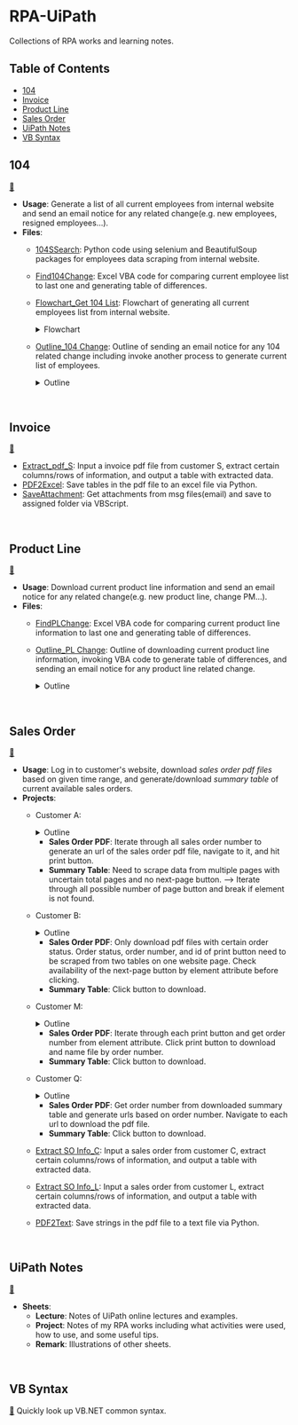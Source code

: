 # RPA-UiPath
Collections of RPA works and learning notes.<br>

## Table of Contents
* [104](#104)
* [Invoice](#invoice)
* [Product Line](#PL)
* [Sales Order](#SO)
* [UiPath Notes](#notes)
* [VB Syntax](#syntax)

<h2 id="104">104</h2>

[🐳](/104)
* **Usage**: Generate a list of all current employees from internal website and send an email notice for any related change(e.g. new employees, resigned employees...).
* **Files**:
  * [104SSearch](/104/104Search.py): Python code using selenium and BeautifulSoup packages for employees data scraping from internal website.
  * [Find104Change](/104/Find104Change.bas): Excel VBA code for comparing current employee list to last one and generating table of differences.
  * [Flowchart_Get 104 List](/104/Flowchart_Get%20104%20List.png): Flowchart of generating all current employees list from internal website.
    <details><summary>Flowchart</summary>
    
    ![Flowchart_Get 104 List](/104/Flowchart_Get%20104%20List.png)
    </details>
  * [Outline_104 Change](/104/Outline_104%20Change.png): Outline of sending an email notice for any 104 related change including invoke another process to generate current list of employees.
    <details><summary>Outline</summary>
    
    ![Outline_104 Change](/104/Outline_104%20Change.png)
    </details>
<br>

<h2 id="invoice">Invoice</h2>

[🐳](/Invoice)
* [Extract_pdf_S](/Invoice/Extract_pdf_S.vb): Input a invoice pdf file from customer S, extract certain columns/rows of information, and output a table with extracted data.
* [PDF2Excel](/Invoice/PDF2Excel.py): Save tables in the pdf file to an excel file via Python.
* [SaveAttachment](/Invoice/SaveAttachment.vbs): Get attachments from msg files(email) and save to assigned folder via VBScript.
<br>

<h2 id="PL">Product Line</h2>

[🐳](/Product%20Line)
* **Usage**: Download current product line information and send an email notice for any related change(e.g. new product line, change PM...).
* **Files**:
  * [FindPLChange](/Product%20Line/FindPLChange.bas): Excel VBA code for comparing current product line information to last one and generating table of differences.
  * [Outline_PL Change](/Product%20Line/Outline_PL%20Change.png): Outline of downloading current product line information, invoking VBA code to generate table of differences, and sending an email notice for any product line related change.
    <details><summary>Outline</summary>
    
    ![Outline_PL Change](/Product%20Line/Outline_PL%20Change.png)
    </details>
<br>

<h2 id="SO">Sales Order</h2>

[🐳](/Sales%20Order)
* **Usage**: Log in to customer's website, download *sales order pdf files* based on given time range, and generate/download *summary table* of current available sales orders.
* **Projects**:
  * Customer A: 
    <details><summary>Outline</summary>
    
    ![Outline_A](/Sales%20Order/Outline_A.png)
    </details>
    
    * **Sales Order PDF**: Iterate through all sales order number to generate an url of the sales order pdf file, navigate to it, and hit print button.
    * **Summary Table**: Need to scrape data from multiple pages with uncertain total pages and no next-page button. --> Iterate through all possible number of page button and break if element is not found.
  * Customer B:
    <details><summary>Outline</summary>
    
    ![Outline_B](/Sales%20Order/Outline_B.png)
    </details>
    
    * **Sales Order PDF**: Only download pdf files with certain order status. Order status, order number, and id of print button need to be scraped from two tables on one website page. Check availability of the next-page button by element attribute before clicking.
    * **Summary Table**: Click button to download.
  * Customer M:
    <details><summary>Outline</summary>
    
    ![Outline_M](/Sales%20Order/Outline_M.png)
    </details>
    
    * **Sales Order PDF**: Iterate through each print button and get order number from element attribute. Click print button to download and name file by order number.
    * **Summary Table**: Click button to download.
  * Customer Q:
    <details><summary>Outline</summary>
    
    ![Outline_Q](/Sales%20Order/Outline_Q.png)
    </details>
    
    * **Sales Order PDF**: Get order number from downloaded summary table and generate urls based on order number. Navigate to each url to download the pdf file.
    * **Summary Table**: Click button to download.
  * [Extract SO Info_C](/Sales%20Order/Extract%20SO%20Info_C.vb): Input a sales order from customer C, extract certain columns/rows of information, and output a table with extracted data.
  * [Extract SO Info_L](/Sales%20Order/Extract%20SO%20Info_L.vb): Input a sales order from customer L, extract certain columns/rows of information, and output a table with extracted data.
  * [PDF2Text](/Sales%20Order/PDF2Text.py): Save strings in the pdf file to a text file via Python.
<br>

<h2 id="notes">UiPath Notes</h2>

[🐳](/UiPath_Notes.xlsx)
* **Sheets**:
  * **Lecture**: Notes of UiPath online lectures and examples.
  * **Project**: Notes of my RPA works including what activities were used, how to use, and some useful tips.
  * **Remark**: Illustrations of other sheets.
<br>

<h2 id="syntax">VB Syntax</h2>

[🐳](/VB%20syntax.vbs)
Quickly look up VB.NET common syntax.
